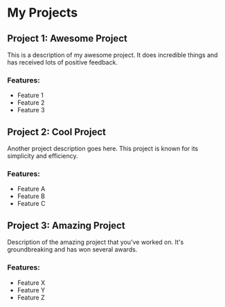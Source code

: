 # My Projects

## Project 1: Awesome Project

This is a description of my awesome project. It does incredible things and has received lots of positive feedback.

### Features:

- Feature 1
- Feature 2
- Feature 3

## Project 2: Cool Project

Another project description goes here. This project is known for its simplicity and efficiency.

### Features:

- Feature A
- Feature B
- Feature C

## Project 3: Amazing Project

Description of the amazing project that you've worked on. It's groundbreaking and has won several awards.

### Features:

- Feature X
- Feature Y
- Feature Z
